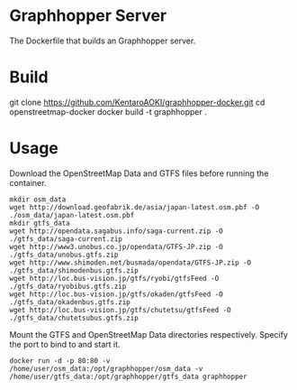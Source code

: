 # Graphhopper Server
The Dockerfile that builds an Graphhopper server.

# Build
git clone https://github.com/KentaroAOKI/graphhopper-docker.git
cd openstreetmap-docker
docker build -t graphhopper .

# Usage
Download the OpenStreetMap Data and GTFS files before running the container.
```
mkdir osm_data
wget http://download.geofabrik.de/asia/japan-latest.osm.pbf -O ./osm_data/japan-latest.osm.pbf
mkdir gtfs_data
wget http://opendata.sagabus.info/saga-current.zip -O ./gtfs_data/saga-current.zip
wget http://www3.unobus.co.jp/opendata/GTFS-JP.zip -O ./gtfs_data/unobus.gtfs.zip
wget http://www.shimoden.net/busmada/opendata/GTFS-JP.zip -O ./gtfs_data/shimodenbus.gtfs.zip
wget http://loc.bus-vision.jp/gtfs/ryobi/gtfsFeed -O ./gtfs_data/ryobibus.gtfs.zip
wget http://loc.bus-vision.jp/gtfs/okaden/gtfsFeed -O ./gtfs_data/okadenbus.gtfs.zip
wget http://loc.bus-vision.jp/gtfs/chutetsu/gtfsFeed -O ./gtfs_data/chutetsubus.gtfs.zip
```
Mount the GTFS and OpenStreetMap Data directories respectively. Specify the port to bind to and start it.
```
docker run -d -p 80:80 -v /home/user/osm_data:/opt/graphhopper/osm_data -v /home/user/gtfs_data:/opt/graphhopper/gtfs_data graphhopper
```
